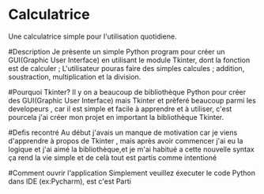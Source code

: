 # Calculatrice
Une calculatrice simple pour l'utilisation quotidiene.

#Description
Je prèsente un simple Python program pour créer un GUI(Graphic User Interface) en utilisant le module Tkinter, dont la fonction est de calculer ;
L'utilisateur pouras faire des simples calcules ; addition, soustraction, multiplication et la division.

#Pourquoi Tkinter?
Il y on a beaucoup de bibliothèque Python pour créer des GUI(Graphic User Interface) mais Tkinter et prèferé beaucoup parmi les developeurs , car il est simple et facile à apprendre et à utiliser, c'est pourcela j'ai créer mon projet en important la bibliothèque Tkinter.

#Defis recontré
Au début j'avais un manque de motivation car je viens d'apprendre à propos de Tkinter , mais après avoir commencer j'ai eu la logique et j'ai aimé la bibliothèque,et je m'ai habitué a cette nouvelle syntax ça rend la vie simple et de celà tout est partis comme intentioné 

#Comment ouvrir l'application
Simplement veuillez éxecuter le code Python dans IDE (ex:Pycharm), est c'est Parti



